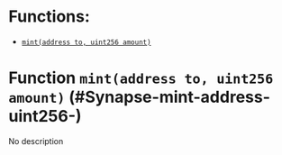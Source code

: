 



# Functions:
- [`mint(address to, uint256 amount)`](#Synapse-mint-address-uint256-)


# Function `mint(address to, uint256 amount)` (#Synapse-mint-address-uint256-)
No description


